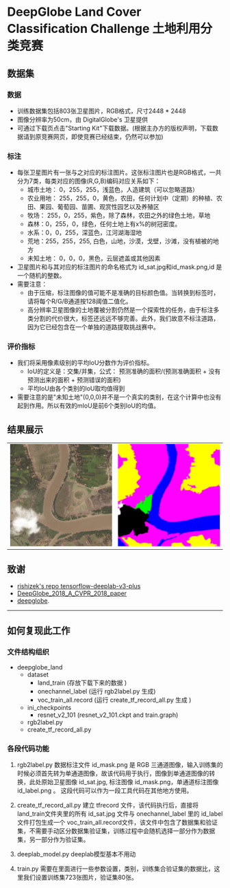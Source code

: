 # DeepGlobe Land Cover Classification Challenge 土地利用分类竞赛

 ## 数据集
### 数据
* 训练数据集包括803张卫星图片，RGB格式，尺寸2448 * 2448
* 图像分辨率为50cm，由 DigitalGlobe's 卫星提供
* 可通过下载页点击"Starting Kit"下载数据。(根据主办方的版权声明，下载数据请到原竞赛网页，即使竞赛已经结束，仍然可以参加)

### 标注

* 每张卫星图片有一张与之对应的标注图片。这张标注图片也是RGB格式，一共分为7类，每类对应的图像(R,G,B)编码对应关系如下：
    * 城市土地： 0，255，255，浅蓝色，人造建筑（可以忽略道路）
    * 农业用地： 255，255，0，黄色，农田，任何计划中（定期）的种植、农田、果园、葡萄园、苗圃、观赏性园艺以及养殖区
    * 牧场： 255，0，255，紫色，除了森林，农田之外的绿色土地，草地
    * 森林：0，255，0，绿色，任何土地上有x%的树冠密度。
    * 水系：0，0，255，深蓝色，江河湖海湿地
    * 荒地：255，255，255, 白色，山地，沙漠，戈壁，沙滩，没有植被的地方
    * 未知土地： 0，0，0，黑色，云层遮盖或其他因素
* 卫星图片和与其对应的标注图片的命名格式为 id_sat.jpg和id_mask.png,id 是一个随机的整数。
* 需要注意：
    * 由于压缩，标注图像的值可能不是准确的目标颜色值。当转换到标签时，请将每个R/G/B通道按128阈值二值化。
    * 高分辨率卫星图像的土地覆被分割仍然是一个探索性的任务，由于标注多类分割的代价很大，标签还远远不够完善。此外，我们故意不标注道路，因为它已经包含在一个单独的道路提取挑战赛中。

### 评价指标
* 我们将采用像素级别的平均IoU分数作为评价指标。
    * IoU的定义是：交集/并集，公式：  预测准确的面积/(预测准确面积 + 没有预测出来的面积 + 预测错误的面积)
    * 平均IoU由各个类别的IoU取均值得到
* 需要注意的是"未知土地"(0,0,0)并不是一个真实的类别，在这个计算中也没有起到作用。所以有效的mIoU是前6个类别IoU的均值。

## 结果展示
<table border=0>
<tr>
    <td>
        <img src="/img/6399_sat.jpg" border=0 margin=1 width=512>
    </td>
    <td>
        <img src="/img/6399_mask.png" border=0 margin=1 width=512>
    </td>
</tr>
</table>

## 致谢
- [rishizek's repo tensorflow-deeplab-v3-plus](https://github.com/rishizek/tensorflow-deeplab-v3-plus)
- [DeepGlobe_2018_A_CVPR_2018_paper](http://openaccess.thecvf.com/content_cvpr_2018_workshops/w4/html/Demir_DeepGlobe_2018_A_CVPR_2018_paper.html)
- [deepglobe](http://deepglobe.org/).

---
## 如何复现此工作

### 文件结构组织


* deepglobe_land
  * dataset
    * land_train  (存放下载下来的数据 )
    * onechannel_label (运行 rgb2label.py 生成)
    * voc_train_all.record (运行 create_tf_record_all.py 生成 )
  * ini_checkpoints
      * resnet_v2_101  (resnet_v2_101.ckpt and train.graph)
  * rgb2label.py
  * create_tf_record_all.py




### 各段代码功能

1. rgb2label.py 数据标注文件 id_mask.png 是 RGB 三通道图像，输入训练集的时候必须首先转为单通道图像，故该代码用于执行，图像到单通道图像的转换，此处原始卫星图像 id_sat.jpg, 标注图像 id_mask.png，单通道标注图像 id_label.png 。  这段代码可以作为一段工具代码在其他地方使用。


2. create_tf_record_all.py  建立 tfrecord 文件，该代码执行后，直接将 land_train文件夹里的所有 id_sat.jpg 文件与 onechannel_label 里的 id_label 文件打包生成一个 voc_train_all.record文件，该文件中包含了数据集和验证集，不需要手动区分数据集验证集，训练过程中会随机选择一部分作为数据集，另一部分作为验证集。

3. deeplab_model.py  deeplab模型基本不用动

4. train.py 需要在里面进行一些参数设置，类别，训练集合验证集的数据比，这里我们设置训练集723张图片，验证集80张。
